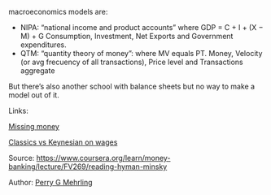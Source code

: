 macroeconomics models are:
- NIPA: “national income and product accounts” where GDP = C + I + (X − M) + G
Consumption, Investment, Net Exports and Government expenditures.
- QTM: “quantity  theory of money”: where MV equals PT. 
Money, Velocity (or avg frecuency of all transactions), Price level and Transactions aggregate

But there’s also another school with balance sheets but no way to make a model out of it.

Links:

[Missing money](missing_money.md)

[Classics vs Keynesian on wages](classics_vs_keyneysian_on_wages.md)


Source: https://www.coursera.org/learn/money-banking/lecture/FV269/reading-hyman-minsky

Author: [Perry G Mehrling](../authors/perry_g_mehrling.md)